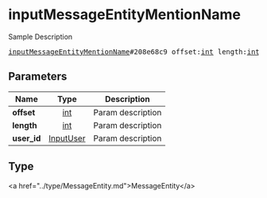 # inputMessageEntityMentionName

Sample Description

<pre>
<a href="../constructor/inputMessageEntityMentionName.md">inputMessageEntityMentionName</a>#208e68c9 offset:<a href="../type/int.md">int</a> length:<a href="../type/int.md">int</a> user_id:<a href="../type/InputUser.md">InputUser</a> = <a href="../type/MessageEntity.md">MessageEntity</a>;
</pre>

## Parameters

| Name | Type | Description |
|------|:----:|-------------|
| **offset** | <a href="../type/int.md">int</a> | Param description |
| **length** | <a href="../type/int.md">int</a> | Param description |
| **user_id** | <a href="../type/InputUser.md">InputUser</a> | Param description |

## Type

&lt;a href=&#34;../type/MessageEntity.md&#34;&gt;MessageEntity&lt;/a&gt;
